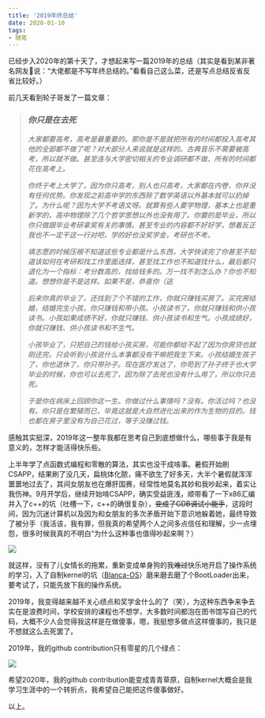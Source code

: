 ```yaml
---
title: '2019年终总结'
date: 2020-01-10
tags: 
- 随笔
---
```


已经步入2020年的第十天了，才想起来写一篇2019年的总结（其实是看到某非著名网友🍞说：“大佬都是不写年终总结的。”看看自己这么菜，还是写点总结反省反省比较好。）

  <!--more-->

前几天看到轮子哥发了一篇文章：

> ### *你只是在去死*
>
> *大家都要高考，高考是最重要的。那你是不是就把所有的时间都投入高考其他的全部都不做了呢？对大部分人来说就是这样的。古典音乐不需要被高考，所以就不做。甚至连与大学密切相关的专业调研都不做，所有的时间都花在高考上。*
>
> *你终于考上大学了，因为你只高考，别人也只高考，大家都在内卷，你并没有任何优势。你发现之前高中学的东西除了数学英语以外基本就可以扔掉了。为什么呢？因为大学不考语文呀。就算有些人要学物理，基本上也是重新学的，高中物理除了几个哲学思想以外也没有用了。你要的是毕业，所以你只做跟毕业考研拿奖有关的事情。甚至专业的内容都不好好学，想着反正我也不一定干这一行对吧，学的好也没奖学金，考研也不考。*
>
> *填志愿的时候压根不知道这些专业都是什么东西，大学快读完了你甚至不知道该如何在考研和找工作里面选择，甚至找工作也不知道找什么，最后都只退化为一个指标：考分数高的，找给钱多的。万一找不到怎么办？你也不知道。想想你是不是这样。如果不是，恭喜你（逃*
>
> *后来你真的毕业了，还找到了个不错的工作，你就只赚钱买房了。买完房结婚，结婚完生小孩，你只赚钱和带小孩。小孩读书了，你就只赚钱和供小孩读书。小孩如果成绩不好，你就只赚钱、供小孩读书和生气。小孩成绩好，你就只赚钱、供小孩读书和不生气。*
>
> *小孩毕业了，只把自己的钱给小孩买房，可能你都给不起了因为你房贷也就刚还完，只会听到小孩说什么本事都没有干嘛把我生下来。小孩结婚生孩子了，你也退休了，你只带孙子。现在医疗发达了，你苟到了孙子终于也大学毕业的时候，你也可以去死了，因为除了去死也没有什么用了，所以你只去死。*
>
> *于是你在病床上回顾你这一生。你做过什么事情吗？没有。你活过吗？也没有。你只是在繁殖而已，毕竟这就是大自然进化出来的作为生物的目的。钱也都在房子里没有为自己花过，等于没赚过钱。*

感触其实挺深，2019年这一整年我都在思考自己到底想做什么，哪些事于我是有意义的，怎样才能活得快乐些。

上半年学了点函数式编程和零散的算法，其实也没干成啥事。暑假开始刷CSAPP，结果刷了没几天，扁桃体化脓，痛不欲生了好多天，大半个暑假就浑浑噩噩地过去了，其间女朋友也在爆肝国赛，经常性地莫名其妙和我吵起来，着实让我伤神。9月开学后，继续开始啃CSAPP，确实受益匪浅，顺带看了一下x86汇编并入了c++的坑（吐槽一下，c++的确很复杂），~~变成了GDB调试小能手~~，这段时间，因为沉迷计算机以及因为和女朋友的多次矛盾开始下意识地躲着她，最终导致了被分手（我活该，我有罪，但我真的希望两个人之间多点信任和理解，少一点埋怨，很多时候我真的不明白“为什么这种事也值得吵起来啊？）

![ ][1]

就这样，没有了儿女情长的拖累，重新变成单身狗的我~~难过~~快乐地开启了操作系统的学习，入了自制kernel的坑（[Blanca-OS](https://github.com/xclwt/Blanca-OS)）磨来磨去磨了个BootLoader出来，要考试了，只能先放下我的操作系统。

2019年，我变得越来越不关心绩点和奖学金什么的了（笑），为这种东西争来争去实在是浪费时间，学校安排的课程也不想学，大多数时间都泡在图书馆写自己的代码，大概不少人会觉得我这样是在做傻事，嗯，我挺想多做点这样傻事的，我只是不想就这么去死罢了。

2019年，我的github contribution只有零星的几个绿点：

![ ][2]

希望2020年，我的github contribution能变成青青草原，自制kernel大概会是我学习生涯中的一个转折点，我希望自己能把这件傻事做好。

以上。

[1]:https://xclwt-blog-image.oss-cn-hangzhou.aliyuncs.com/20-01-11/gOBbn.jpg
[2]:https://xclwt-blog-image.oss-cn-hangzhou.aliyuncs.com/20-01-11/blog7.png